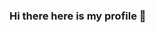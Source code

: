 ### Hi there here is my profile 👋

<!--
**Hey I am a 16 years old learning Developer.

Here are some ideas to get you started:

⊳ 🔭 I’m currently working on Java App and discord Bots
⊳ 🌱 I’m currently learning Java development 
⊳ 👯 I’m looking to collaborate on Apps projects 
⊳ 🤔 I’m looking for help with Java tricks 
⊳ 💬 Ask me about discord.py
⊳ 📫 How to reach me: $wip#9999 | discord.py
- ⚡ Fun fact: I have a discord bot in over 100 servers with 130k users 

◉ 2021 goal : getting my ap 1k + downloads 
### sus
